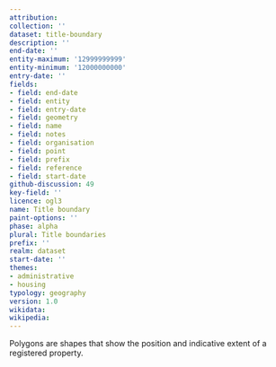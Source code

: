 ```yaml
---
attribution: 
collection: ''
dataset: title-boundary
description: ''
end-date: ''
entity-maximum: '12999999999'
entity-minimum: '12000000000'
entry-date: ''
fields:
- field: end-date
- field: entity
- field: entry-date
- field: geometry
- field: name
- field: notes
- field: organisation
- field: point
- field: prefix
- field: reference
- field: start-date
github-discussion: 49
key-field: ''
licence: ogl3
name: Title boundary
paint-options: ''
phase: alpha
plural: Title boundaries
prefix: ''
realm: dataset
start-date: ''
themes:
- administrative
- housing
typology: geography
version: 1.0
wikidata: 
wikipedia: 
---
```


Polygons are shapes that show the position and indicative extent of a registered property.
